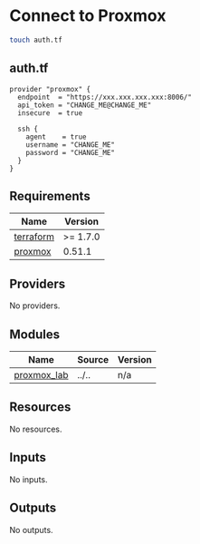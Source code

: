 # Connect to Proxmox

```bash
touch auth.tf
```

## auth.tf

```hcl
provider "proxmox" {
  endpoint  = "https://xxx.xxx.xxx.xxx:8006/"
  api_token = "CHANGE_ME@CHANGE_ME"
  insecure  = true

  ssh {
    agent    = true
    username = "CHANGE_ME"
    password = "CHANGE_ME"
  }
}
```

<!-- BEGIN_TF_DOCS -->
## Requirements

| Name | Version |
|------|---------|
| <a name="requirement_terraform"></a> [terraform](#requirement\_terraform) | >= 1.7.0 |
| <a name="requirement_proxmox"></a> [proxmox](#requirement\_proxmox) | 0.51.1 |

## Providers

No providers.

## Modules

| Name | Source | Version |
|------|--------|---------|
| <a name="module_proxmox_lab"></a> [proxmox\_lab](#module\_proxmox\_lab) | ../.. | n/a |

## Resources

No resources.

## Inputs

No inputs.

## Outputs

No outputs.
<!-- END_TF_DOCS -->
